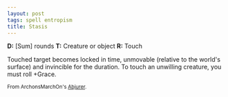 ```yaml
---
layout: post
tags: spell entropism
title: Stasis
---
```

<b>D:</b> [Sum] rounds <b>T:</b> Creature or object <b>R:</b> Touch

Touched target becomes locked in time, unmovable (relative to the world's surface) and invincible for the duration. To touch an unwilling creature, you must roll +Grace.

<small>From ArchonsMarchOn's [Abjurer](https://archonsmarchon.blogspot.com/2021/04/glog-class-abjurer-wizard.html).</small>
